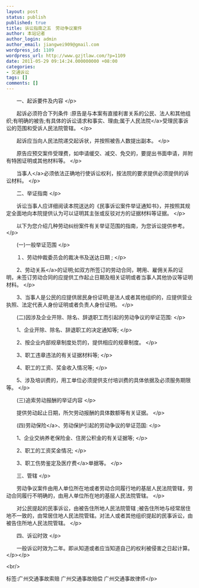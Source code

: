 ```yaml
---
layout: post
status: publish
published: true
title: 诉讼指南之五　劳动争议案件
author: 本站记者
author_login: admin
author_email: jiangwei909@gmail.com
wordpress_id: 1109
wordpress_url: http://www.gzjtlaw.com/?p=1109
date: 2011-05-29 09:14:24.000000000 +08:00
categories:
- 交通诉讼
tags: []
comments: []
---
```

<p><p>　　一、起诉要件及内容 <&#47;p><p>　　起诉必须符合下列条件 :原告是与本案有直接利害关系的公民、法人和其他组织;有明确的被告;有具体的诉讼请求和事实、理由;属于<a>人民法院<&#47;a>受理民事诉讼的范围和受诉人民法院管辖。 <&#47;p><p>　　起诉应当向人民法院递交起诉状，并按照被告人数提出副本。 <&#47;p><p>　　原告应预交案件受理费，如申请缓交、减交、免交的，要提出书面申请，并附有特困证明或其他材料等。 <&#47;p><p>　　<a>当事人<&#47;a>必须依法正确地行使诉讼权利，按法院的要求提供必须提供的诉讼材料。 <&#47;p><p>　　二、举证指南 <&#47;p><p>　　诉讼当事人应详细阅读本院送达的《民事诉讼案件举证通知书》，并按照其规定全面地向本院提供认为可以证明其主张或反驳对方的证据材料等证据。 <&#47;p><p>　　以下为您介绍几种劳动纠纷案件有关举证范围的指南，为您诉讼提供参考。 <&#47;p><p>　　(一)一般举证范围 <&#47;p><p>　　１、劳动仲裁委员会的裁决书及送达日期 ; <&#47;p><p>　　2、<a>劳动关系<&#47;a>的证明;如双方所签订的劳动合同，聘用、雇佣关系的证明，未签订劳动合同的应提供工作起止日期及相关证明或者当事人其他协议等证明材料。 <&#47;p><p>　　3、当事人是公民的应提供居民身份证明;是法人或者其他组织的，应提供营业执照、法定代表人身份证明或者负责人身份证明。 <&#47;p><p>　　(二)因涉及企业开除、除名、辞退职工而引起的劳动争议的举证范围: <&#47;p><p>　　1、企业开除、除名、辞退职工的决定通知等; <&#47;p><p>　　2、按企业内部规章制度处罚的，提供相应的规章制度。 <&#47;p><p>　　3、职工违章违法的有关证据材料等; <&#47;p><p>　　4、职工的工资、奖金收入情况等; <&#47;p><p>　　5、涉及培训费的，用工单位必须提供支付培训费的具体依据及必须服务期限等。 <&#47;p><p>　　(三)追索劳动报酬的举证内容 <&#47;p><p>　　提供劳动起止日期，所欠劳动报酬的具体数额等有关证据。 <&#47;p><p>　　(四)劳动<a>保险<&#47;a>、劳动保护引起的劳动争议的举证范国: <&#47;p><p>　　1、企业交纳养老保险金、住房公积金的有关证据等; <&#47;p><p>　　2、职工的工资奖金情况; <&#47;p><p>　　3、职工伤势鉴定及<a>医疗费<&#47;a>单据等。 <&#47;p><p>　　三、管辖 <&#47;p><p>　　劳动争议案件由用人单位所在地或者劳动合同履行地的基层人民法院管辖，劳动合同履行不明确的，由用人单位所在地的基层人民法院管辖。 <&#47;p><p>　　对公民提起的民事诉讼，由被告住所地人民法院管辖 ;被告住所地与经常居住地不一致的，由常居住地人民法院管辖。对法人或者其他组织提起的民事诉讼，由被告住所地人民法院管辖。 <&#47;p><p>　　四、诉讼时效 <&#47;p><p>　　一般诉讼时效为二年。即从知道或者应当知道自己的权利被侵害之日起计算。 <&#47;p><&#47;p><br&#47;><p>标签:广州交通事故索赔 广州交通事故赔偿 广州交通事故律师<&#47;p>
